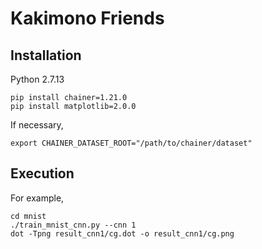 # Kakimono Friends

## Installation

Python 2.7.13

```
pip install chainer=1.21.0
pip install matplotlib=2.0.0
```

If necessary,
```
export CHAINER_DATASET_ROOT="/path/to/chainer/dataset"
```

## Execution

For example,
```
cd mnist
./train_mnist_cnn.py --cnn 1
dot -Tpng result_cnn1/cg.dot -o result_cnn1/cg.png
```
